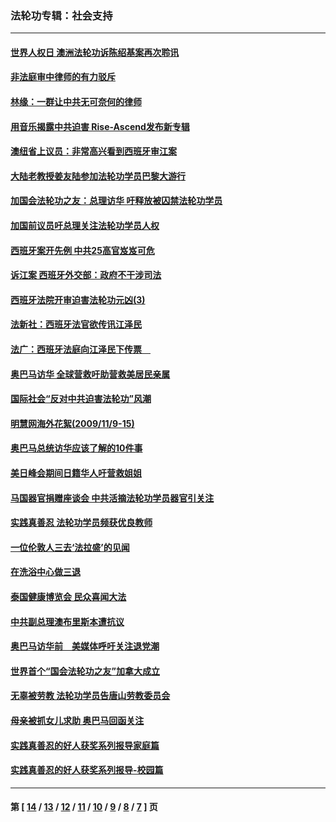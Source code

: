 ### 法轮功专辑：社会支持
---
#### [世界人权日 澳洲法轮功诉陈绍基案再次聆讯](../../pages/nf4386/n2751382.md) 
#### [非法庭审中律师的有力驳斥](../../pages/nf4386/n2750411.md) 
#### [林缘：一群让中共无可奈何的律师](../../pages/nf4386/n2747214.md) 
#### [用音乐揭露中共迫害 Rise-Ascend发布新专辑](../../pages/nf4386/n2745098.md) 
#### [澳纽省上议员：非常高兴看到西班牙审江案](../../pages/nf4386/n2744765.md) 
#### [大陆老教授姜友陆参加法轮功学员巴黎大游行](../../pages/nf4386/n2739770.md) 
#### [加国会法轮功之友：总理访华 吁释放被囚禁法轮功学员](../../pages/nf4386/n2739762.md) 
#### [加国前议员吁总理关注法轮功学员人权](../../pages/nf4386/n2737890.md) 
#### [西班牙案开先例 中共25高官岌岌可危](../../pages/nf4386/n2737705.md) 
#### [诉江案 西班牙外交部：政府不干涉司法](../../pages/nf4386/n2736889.md) 
#### [西班牙法院开审迫害法轮功元凶(3)](../../pages/nf4386/n2736881.md) 
#### [法新社：西班牙法官欲传讯江泽民](../../pages/nf4386/n2730916.md) 
#### [法广：西班牙法庭向江泽民下传票　](../../pages/nf4386/n2730915.md) 
#### [奥巴马访华 全球营救吁助营救美居民亲属](../../pages/nf4386/n2725196.md) 
#### [国际社会“反对中共迫害法轮功”风潮](../../pages/nf4386/n2724778.md) 
#### [明慧网海外花絮(2009/11/9-15)](../../pages/nf4386/n2724763.md) 
#### [奥巴马总统访华应该了解的10件事](../../pages/nf4386/n2724333.md) 
#### [美日峰会期间日籍华人吁营救姐姐](../../pages/nf4386/n2721840.md) 
#### [马国器官捐赠座谈会 中共活摘法轮功学员器官引关注](../../pages/nf4386/n2718403.md) 
#### [实践真善忍 法轮功学员频获优良教师](../../pages/nf4386/n2717388.md) 
#### [一位伦敦人三去‘法拉盛’的见闻](../../pages/nf4386/n2713954.md) 
#### [在洗浴中心做三退](../../pages/nf4386/n2711704.md) 
#### [泰国健康博览会 民众喜闻大法](../../pages/nf4386/n2709350.md) 
#### [中共副总理澳布里斯本遭抗议](../../pages/nf4386/n2708464.md) 
#### [奥巴马访华前　美媒体呼吁关注退党潮](../../pages/nf4386/n2706324.md) 
#### [世界首个“国会法轮功之友”加拿大成立](../../pages/nf4386/n2705876.md) 
#### [无辜被劳教 法轮功学员告唐山劳教委员会](../../pages/nf4386/n2699268.md) 
#### [母亲被抓女儿求助 奥巴马回函关注](../../pages/nf4386/n2692629.md) 
#### [实践真善忍的好人获奖系列报导家庭篇](../../pages/nf4386/n2689125.md) 
#### [实践真善忍的好人获奖系列报导-校园篇](../../pages/nf4386/n2693093.md) 

---
#### 第 [ [14](./14.md) / [13](./13.md) / [12](./12.md) / [11](./11.md) / [10](./10.md) / [9](./9.md) / [8](./8.md) / [7](./7.md) ] 页
